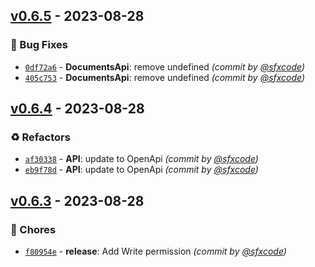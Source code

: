 
## [v0.6.5] - 2023-08-28
### :bug: Bug Fixes
- [`0df72a6`](https://github.com/sfxcode/nuxt-typesense/commit/0df72a62dc2642996406e3d5feded198564c03fc) - **DocumentsApi**: remove undefined *(commit by [@sfxcode](https://github.com/sfxcode))*
- [`405c753`](https://github.com/sfxcode/nuxt-typesense/commit/405c753b110764dd6e31b314081b599ef673a84d) - **DocumentsApi**: remove undefined *(commit by [@sfxcode](https://github.com/sfxcode))*


## [v0.6.4] - 2023-08-28
### :recycle: Refactors
- [`af30338`](https://github.com/sfxcode/nuxt-typesense/commit/af30338f7f0128bd5669beb17702b039b5434e83) - **API**: update to OpenApi *(commit by [@sfxcode](https://github.com/sfxcode))*
- [`eb9f78d`](https://github.com/sfxcode/nuxt-typesense/commit/eb9f78da73256938458e53f415ab1afae58de4e5) - **API**: update to OpenApi *(commit by [@sfxcode](https://github.com/sfxcode))*


## [v0.6.3] - 2023-08-28
### :wrench: Chores
- [`f80954e`](https://github.com/sfxcode/nuxt-typesense/commit/f80954e08f9aa299959a1c7e8fc8ba5d5f8d83b6) - **release**: Add Write permission *(commit by [@sfxcode](https://github.com/sfxcode))*


[v0.6.3]: https://github.com/sfxcode/nuxt-typesense/compare/v0.6.2...v0.6.3
[v0.6.4]: https://github.com/sfxcode/nuxt-typesense/compare/v0.6.3...v0.6.4
[v0.6.5]: https://github.com/sfxcode/nuxt-typesense/compare/v0.6.4...v0.6.5
